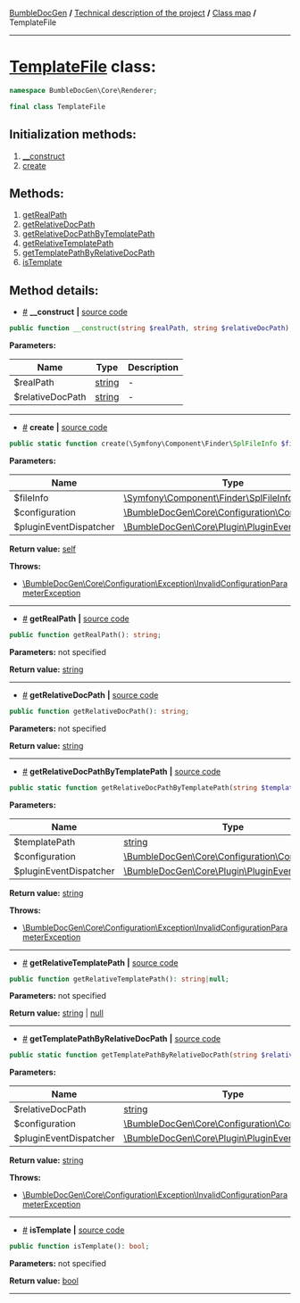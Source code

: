 <!-- {% raw %} -->
<embed> <a href="/docs/README.md">BumbleDocGen</a> <b>/</b> <a href="/docs/tech/readme.md">Technical description of the project</a> <b>/</b> <a href="/docs/tech/map.md">Class map</a> <b>/</b> TemplateFile<hr> </embed>

<h1>
    <a href="https://github.com/bumble-tech/bumble-doc-gen/blob/master/src/Core/Renderer/TemplateFile.php#L14">TemplateFile</a> class:
</h1>





```php
namespace BumbleDocGen\Core\Renderer;

final class TemplateFile
```








<h2>Initialization methods:</h2>

<ol>
<li>
    <a href="#m-construct">__construct</a>
    </li>
<li>
    <a href="#mcreate">create</a>
    </li>
</ol>

<h2>Methods:</h2>

<ol>
<li>
    <a href="#mgetrealpath">getRealPath</a>
    </li>
<li>
    <a href="#mgetrelativedocpath">getRelativeDocPath</a>
    </li>
<li>
    <a href="#mgetrelativedocpathbytemplatepath">getRelativeDocPathByTemplatePath</a>
    </li>
<li>
    <a href="#mgetrelativetemplatepath">getRelativeTemplatePath</a>
    </li>
<li>
    <a href="#mgettemplatepathbyrelativedocpath">getTemplatePathByRelativeDocPath</a>
    </li>
<li>
    <a href="#mistemplate">isTemplate</a>
    </li>
</ol>







<h2>Method details:</h2>

<div class='method_description-block'>

<ul>
<li><a name="m-construct" href="#m-construct">#</a>
 <b>__construct</b>
    <b>|</b> <a href="https://github.com/bumble-tech/bumble-doc-gen/blob/master/src/Core/Renderer/TemplateFile.php#L18">source code</a></li>
</ul>

```php
public function __construct(string $realPath, string $relativeDocPath);
```



<b>Parameters:</b>

<table>
    <thead>
    <tr>
        <th>Name</th>
        <th>Type</th>
        <th>Description</th>
    </tr>
    </thead>
    <tbody>
            <tr>
            <td>$realPath</td>
            <td><a href='https://www.php.net/manual/en/language.types.string.php'>string</a></td>
            <td>-</td>
        </tr>
            <tr>
            <td>$relativeDocPath</td>
            <td><a href='https://www.php.net/manual/en/language.types.string.php'>string</a></td>
            <td>-</td>
        </tr>
        </tbody>
</table>



</div>
<hr>
<div class='method_description-block'>

<ul>
<li><a name="mcreate" href="#mcreate">#</a>
 <b>create</b>
    <b>|</b> <a href="https://github.com/bumble-tech/bumble-doc-gen/blob/master/src/Core/Renderer/TemplateFile.php#L31">source code</a></li>
</ul>

```php
public static function create(\Symfony\Component\Finder\SplFileInfo $fileInfo, \BumbleDocGen\Core\Configuration\Configuration $configuration, \BumbleDocGen\Core\Plugin\PluginEventDispatcher $pluginEventDispatcher): self;
```



<b>Parameters:</b>

<table>
    <thead>
    <tr>
        <th>Name</th>
        <th>Type</th>
        <th>Description</th>
    </tr>
    </thead>
    <tbody>
            <tr>
            <td>$fileInfo</td>
            <td><a href='https://github.com/symfony/finder/blob/master/SplFileInfo.php'>\Symfony\Component\Finder\SplFileInfo</a></td>
            <td>-</td>
        </tr>
            <tr>
            <td>$configuration</td>
            <td><a href='https://github.com/bumble-tech/bumble-doc-gen/blob/master/src/Core/Configuration/Configuration.php'>\BumbleDocGen\Core\Configuration\Configuration</a></td>
            <td>-</td>
        </tr>
            <tr>
            <td>$pluginEventDispatcher</td>
            <td><a href='https://github.com/bumble-tech/bumble-doc-gen/blob/master/src/Core/Plugin/PluginEventDispatcher.php'>\BumbleDocGen\Core\Plugin\PluginEventDispatcher</a></td>
            <td>-</td>
        </tr>
        </tbody>
</table>

<b>Return value:</b> <a href='https://www.php.net/manual/en/language.types.object.php'>self</a>


<b>Throws:</b>
<ul>
<li>
    <a href="/docs/tech/classes/InvalidConfigurationParameterException_2.md">\BumbleDocGen\Core\Configuration\Exception\InvalidConfigurationParameterException</a></li>

</ul>

</div>
<hr>
<div class='method_description-block'>

<ul>
<li><a name="mgetrealpath" href="#mgetrealpath">#</a>
 <b>getRealPath</b>
    <b>|</b> <a href="https://github.com/bumble-tech/bumble-doc-gen/blob/master/src/Core/Renderer/TemplateFile.php#L79">source code</a></li>
</ul>

```php
public function getRealPath(): string;
```



<b>Parameters:</b> not specified

<b>Return value:</b> <a href='https://www.php.net/manual/en/language.types.string.php'>string</a>


</div>
<hr>
<div class='method_description-block'>

<ul>
<li><a name="mgetrelativedocpath" href="#mgetrelativedocpath">#</a>
 <b>getRelativeDocPath</b>
    <b>|</b> <a href="https://github.com/bumble-tech/bumble-doc-gen/blob/master/src/Core/Renderer/TemplateFile.php#L84">source code</a></li>
</ul>

```php
public function getRelativeDocPath(): string;
```



<b>Parameters:</b> not specified

<b>Return value:</b> <a href='https://www.php.net/manual/en/language.types.string.php'>string</a>


</div>
<hr>
<div class='method_description-block'>

<ul>
<li><a name="mgetrelativedocpathbytemplatepath" href="#mgetrelativedocpathbytemplatepath">#</a>
 <b>getRelativeDocPathByTemplatePath</b>
    <b>|</b> <a href="https://github.com/bumble-tech/bumble-doc-gen/blob/master/src/Core/Renderer/TemplateFile.php#L67">source code</a></li>
</ul>

```php
public static function getRelativeDocPathByTemplatePath(string $templatePath, \BumbleDocGen\Core\Configuration\Configuration $configuration, \BumbleDocGen\Core\Plugin\PluginEventDispatcher $pluginEventDispatcher): string;
```



<b>Parameters:</b>

<table>
    <thead>
    <tr>
        <th>Name</th>
        <th>Type</th>
        <th>Description</th>
    </tr>
    </thead>
    <tbody>
            <tr>
            <td>$templatePath</td>
            <td><a href='https://www.php.net/manual/en/language.types.string.php'>string</a></td>
            <td>-</td>
        </tr>
            <tr>
            <td>$configuration</td>
            <td><a href='https://github.com/bumble-tech/bumble-doc-gen/blob/master/src/Core/Configuration/Configuration.php'>\BumbleDocGen\Core\Configuration\Configuration</a></td>
            <td>-</td>
        </tr>
            <tr>
            <td>$pluginEventDispatcher</td>
            <td><a href='https://github.com/bumble-tech/bumble-doc-gen/blob/master/src/Core/Plugin/PluginEventDispatcher.php'>\BumbleDocGen\Core\Plugin\PluginEventDispatcher</a></td>
            <td>-</td>
        </tr>
        </tbody>
</table>

<b>Return value:</b> <a href='https://www.php.net/manual/en/language.types.string.php'>string</a>


<b>Throws:</b>
<ul>
<li>
    <a href="/docs/tech/classes/InvalidConfigurationParameterException_2.md">\BumbleDocGen\Core\Configuration\Exception\InvalidConfigurationParameterException</a></li>

</ul>

</div>
<hr>
<div class='method_description-block'>

<ul>
<li><a name="mgetrelativetemplatepath" href="#mgetrelativetemplatepath">#</a>
 <b>getRelativeTemplatePath</b>
    <b>|</b> <a href="https://github.com/bumble-tech/bumble-doc-gen/blob/master/src/Core/Renderer/TemplateFile.php#L89">source code</a></li>
</ul>

```php
public function getRelativeTemplatePath(): string|null;
```



<b>Parameters:</b> not specified

<b>Return value:</b> <a href='https://www.php.net/manual/en/language.types.string.php'>string</a> | <a href='https://www.php.net/manual/en/language.types.null.php'>null</a>


</div>
<hr>
<div class='method_description-block'>

<ul>
<li><a name="mgettemplatepathbyrelativedocpath" href="#mgettemplatepathbyrelativedocpath">#</a>
 <b>getTemplatePathByRelativeDocPath</b>
    <b>|</b> <a href="https://github.com/bumble-tech/bumble-doc-gen/blob/master/src/Core/Renderer/TemplateFile.php#L50">source code</a></li>
</ul>

```php
public static function getTemplatePathByRelativeDocPath(string $relativeDocPath, \BumbleDocGen\Core\Configuration\Configuration $configuration, \BumbleDocGen\Core\Plugin\PluginEventDispatcher $pluginEventDispatcher): string;
```



<b>Parameters:</b>

<table>
    <thead>
    <tr>
        <th>Name</th>
        <th>Type</th>
        <th>Description</th>
    </tr>
    </thead>
    <tbody>
            <tr>
            <td>$relativeDocPath</td>
            <td><a href='https://www.php.net/manual/en/language.types.string.php'>string</a></td>
            <td>-</td>
        </tr>
            <tr>
            <td>$configuration</td>
            <td><a href='https://github.com/bumble-tech/bumble-doc-gen/blob/master/src/Core/Configuration/Configuration.php'>\BumbleDocGen\Core\Configuration\Configuration</a></td>
            <td>-</td>
        </tr>
            <tr>
            <td>$pluginEventDispatcher</td>
            <td><a href='https://github.com/bumble-tech/bumble-doc-gen/blob/master/src/Core/Plugin/PluginEventDispatcher.php'>\BumbleDocGen\Core\Plugin\PluginEventDispatcher</a></td>
            <td>-</td>
        </tr>
        </tbody>
</table>

<b>Return value:</b> <a href='https://www.php.net/manual/en/language.types.string.php'>string</a>


<b>Throws:</b>
<ul>
<li>
    <a href="/docs/tech/classes/InvalidConfigurationParameterException_2.md">\BumbleDocGen\Core\Configuration\Exception\InvalidConfigurationParameterException</a></li>

</ul>

</div>
<hr>
<div class='method_description-block'>

<ul>
<li><a name="mistemplate" href="#mistemplate">#</a>
 <b>isTemplate</b>
    <b>|</b> <a href="https://github.com/bumble-tech/bumble-doc-gen/blob/master/src/Core/Renderer/TemplateFile.php#L23">source code</a></li>
</ul>

```php
public function isTemplate(): bool;
```



<b>Parameters:</b> not specified

<b>Return value:</b> <a href='https://www.php.net/manual/en/language.types.boolean.php'>bool</a>


</div>
<hr>

<!-- {% endraw %} -->